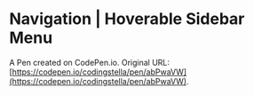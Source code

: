 # Navigation | Hoverable Sidebar Menu

A Pen created on CodePen.io. Original URL: [https://codepen.io/codingstella/pen/abPwaVW](https://codepen.io/codingstella/pen/abPwaVW).

